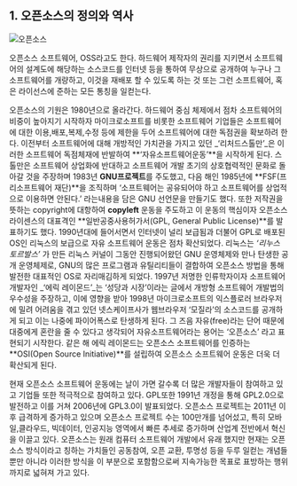 ## 1. 오픈소스의 정의와 역사

![오픈소스](http://platum.kr/wp-content/uploads/2015/07/open-source-software-1.jpg)



오픈소스 소프트웨어, OSS라고도 한다. 하드웨어 제작자의 권리를 지키면서 소프트웨어의 설계도에 해당하는 소스코드를 인터넷 등을 통하여 무상으로 공개하여 누구나 그 소프트웨어를 개량하고, 이것을 재배포 할 수 있도록 하는 것 또는 그런 소프트웨어, 혹은 라이선스에 준하는 모든 통칭을 일컫는다.

오픈소스의 기원은 1980년으로 올라간다. 하드웨어 중심 체제에서 점차 소프트웨어의 비중이 높아지기 시작하자 마이크로소프트를 비롯한 소프트웨어 기업들은 소프트웨어에 대한 이용,배포,복제,수정 등에 제한을 두어 소프트웨어에 대한 독점권을 확보하려 한다. 이전부터 소프트웨어에 대해 개방적인 가치관을 가지고 있던 _‘리처드스톨만’_은 이러한 소프트웨어 독점체재에 반발하여 **‘자유소프트웨어운동’**을 시작하게 된다. 스톨만은 소프트웨어 상업화에 반대하고 소프트웨어 개발 초기의 상호협력적인 문화로 돌아갈 것을 주장하며 1983년 **GNU프로젝트**를 주도했고, 다음 해인 1985년에 **FSF(프리소프트웨어 재단)**을 조직하며  ‘소프트웨어는 공유되어야 하고 소프트웨어를 상업적으로 이용하면 안된다.’  라는내용을 담은 GNU 선언문을 만들기도 했다. 또한 저작권을 뜻하는 copyright에 대항하여 **copyleft** 운동을 주도하고 이 운동의 핵심이자 오픈소스 라이센스의 대표격인 **일반공중사용허가서(GPL, General Public License)**를 발표하기도 했다. 1990년대에 들어서면서 인터넷이 널리 보급됨과 더불어 GPL로 배포된 OS인 리눅스의 보급으로 자유 소프트웨어 운동은 점차 확산되었다. 리눅스는 _‘리누스 토르발스’_ 가 만든 리눅스 커널이 그동안 진행되어왔던 GNU 운영체제와 만나 탄생한 공개 운영체제로, GNU의 많은 프로그램과 유틸리티들이 결합하여 오픈소스 방법을 통해 발전한 대표적인 OS로 자리매김하게 되었다. 1997년 저명한 인류학자이자 소프트웨어 개발자인 _‘에릭 레이몬드’_는 ‘성당과 시장’이라는 글에서 개방형 소프트웨어 개발법의 우수성을 주장하고, 이에 영향을 받아 1998년 마이크로소프트의 익스플로러 브라우저에 밀려 어려움을 겪고 있던 넷스케이프사가 웹브라우저 ‘모질라’의 소스코드를 공개하게 되고 이는 나중에 파이어폭스로 탄생하게 된다. 그 즈음 자유(free)라는 단어 때문에 대중에게 혼란을 줄 수 있다고 생각되어 자유소프트웨어라는 용어는 ‘오픈소스’ 라고 표현되기 시작한다. 같은 해 에릭 레이몬드는 오픈소스 소프트웨어를 인증하는 **OSI(Open Source Initiative)**를 설립하여 오픈소스 소프트웨어 운동은 더욱 더 확산되게 된다.

현재 오픈소스 소프트웨어 운동에는 날이 가면 갈수록 더 많은 개발자들이 참여하고 있고 기업들 또한 적극적으로 참여하고 있다. GPL또한 1991년 개정을 통해 GPL2.0으로 발전하고 이를 거쳐 2006년에 GPL3.0이 발표되었다.  오픈소스 프로젝트는 2011년 이후 급격하게 증가하고 있으며 오픈소스 프로젝트 수는 100만개를 넘어섰고, 특히 모바일,클라우드, 빅데이터, 인공지능 영역에서 빠른 추세로 증가하며 산업계 전반에서 혁신을 이끌고 있다. 오픈소스는 원래 컴퓨터 소프트웨어 개발에서 유래 했지만 현재는 오픈 소스 방식이라고 칭하는 가치들인 공동참여, 오픈 교환, 투명성 등을 두루 일컫는 개념들 뿐만 아니라 이러한 방식을 이 부분으로 포함함으로써 지속가능한 목표로 표방하는 행위까지로 넓혀져 가고 있다.
